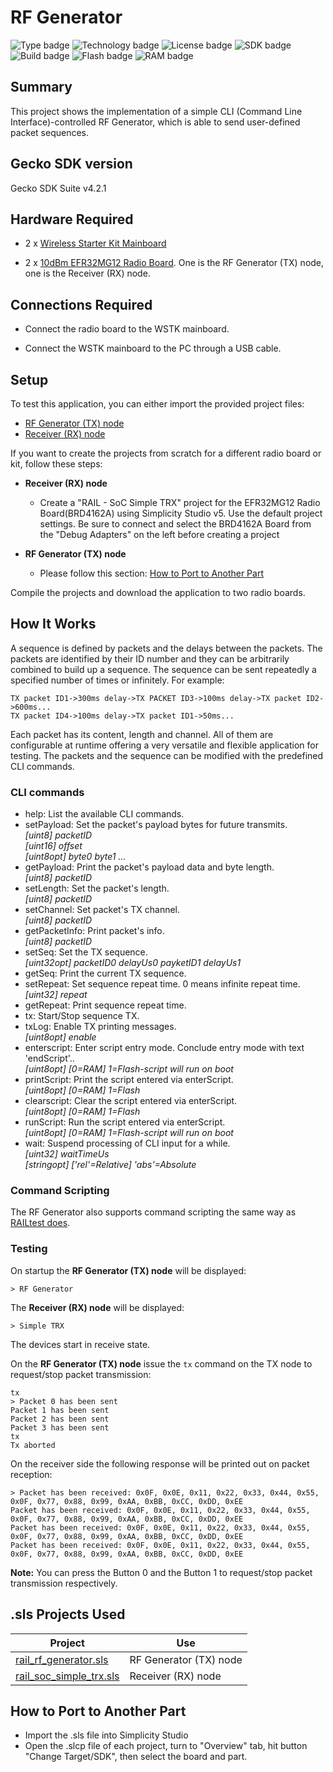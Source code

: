 # RF Generator #

![Type badge](https://img.shields.io/badge/dynamic/json?url=https://raw.githubusercontent.com/SiliconLabs/application_examples_ci/master/proprietary_rail/rail_rf_generator_common.json&label=Type&query=type&color=green)
![Technology badge](https://img.shields.io/badge/dynamic/json?url=https://raw.githubusercontent.com/SiliconLabs/application_examples_ci/master/proprietary_rail/rail_rf_generator_common.json&label=Technology&query=technology&color=green)
![License badge](https://img.shields.io/badge/dynamic/json?url=https://raw.githubusercontent.com/SiliconLabs/application_examples_ci/master/proprietary_rail/rail_rf_generator_common.json&label=License&query=license&color=green)
![SDK badge](https://img.shields.io/badge/dynamic/json?url=https://raw.githubusercontent.com/SiliconLabs/application_examples_ci/master/proprietary_rail/rail_rf_generator_common.json&label=SDK&query=sdk&color=green)
![Build badge](https://img.shields.io/endpoint?url=https://raw.githubusercontent.com/SiliconLabs/application_examples_ci/master/proprietary_rail/rail_rf_generator_build_status.json)
![Flash badge](https://img.shields.io/badge/dynamic/json?url=https://raw.githubusercontent.com/SiliconLabs/application_examples_ci/master/proprietary_rail/rail_rf_generator_common.json&label=Flash&query=flash&color=blue)
![RAM badge](https://img.shields.io/badge/dynamic/json?url=https://raw.githubusercontent.com/SiliconLabs/application_examples_ci/master/proprietary_rail/rail_rf_generator_common.json&label=RAM&query=ram&color=blue)
## Summary ##

This project shows the implementation of a simple CLI (Command Line Interface)-controlled  RF Generator, which is able to send user-defined packet sequences.

## Gecko SDK version ##

Gecko SDK Suite v4.2.1

## Hardware Required ##

- 2 x [Wireless Starter Kit Mainboard](https://www.silabs.com/development-tools/wireless/wireless-starter-kit-mainboard)

- 2 x [10dBm EFR32MG12 Radio Board](https://www.silabs.com/development-tools/wireless/zigbee/slwrb4162a-efr32mg12-radio-board). One is the RF Generator (TX) node, one is the Receiver (RX) node.

## Connections Required ##

- Connect the radio board to the WSTK mainboard.

- Connect the WSTK mainboard to the PC through a USB cable.

## Setup ##

To test this application, you can either import the provided project files:

- [RF Generator (TX) node](SimplicityStudio/rail_rf_generator.sls)
- [Receiver (RX) node](SimplicityStudio/rail_soc_simple_trx.sls)

If you want to create the projects from scratch for a different radio board or kit, follow these steps:

- **Receiver (RX) node**
  - Create a "RAIL - SoC Simple TRX" project for the EFR32MG12 Radio Board(BRD4162A) using Simplicity Studio v5. Use the default project settings. Be sure to connect and select the BRD4162A Board from the "Debug Adapters" on the left before creating a project

- **RF Generator (TX) node**
  - Please follow this section: [How to Port to Another Part](#how-to-port-to-another-part)

Compile the projects and download the application to two radio boards.

## How It Works ##

A sequence is defined by packets and the delays between the packets. The packets are identified by their ID number and they can be arbitrarily combined to build up a sequence. The sequence can be sent repeatedly a specified number of times or infinitely.
For example:

```
TX packet ID1->300ms delay->TX PACKET ID3->100ms delay->TX packet ID2->600ms...
TX packet ID4->100ms delay->TX packet ID1->50ms...
```

Each packet has its content, length and channel. All of them are configurable at runtime offering a very versatile and flexible application for testing.
The packets and the sequence can be modified with the predefined CLI commands.

### CLI commands ###

- help: List the available CLI commands.
- setPayload: Set the packet's payload bytes for future transmits.\
*[uint8] packetID*\
*[uint16] offset*\
*[uint8opt] byte0 byte1 ...*
- getPayload: Print the packet's payload data and byte length.\
*[uint8] packetID*
- setLength: Set the packet's length.\
*[uint8] packetID*
- setChannel: Set packet's TX channel.\
*[uint8] packetID*
- getPacketInfo: Print packet's info.\
*[uint8] packetID*
- setSeq: Set the TX sequence.\
*[uint32opt] packetID0 delayUs0 payketID1 delayUs1*
- getSeq: Print the current TX sequence.
- setRepeat: Set sequence repeat time. 0 means infinite repeat time.\
*[uint32] repeat*
- getRepeat: Print sequence repeat time.
- tx: Start/Stop sequence TX.
- txLog: Enable TX printing messages.\
*[uint8opt] enable*
- enterscript: Enter script entry mode. Conclude entry mode with text 'endScript'..\
*[uint8opt] [0=RAM] 1=Flash-script will run on boot*
- printScript: Print the script entered via enterScript.\
*[uint8opt] [0=RAM] 1=Flash*
- clearscript: Clear the script entered via enterScript.\
*[uint8opt] [0=RAM] 1=Flash*
- runScript: Run the script entered via enterScript.\
*[uint8opt] [0=RAM] 1=Flash-script will run on boot*
- wait: Suspend processing of CLI input for a while.\
*[uint32] waitTimeUs*\
*[stringopt] ['rel'=Relative] 'abs'=Absolute*

### Command Scripting ###

The RF Generator also supports command scripting the same way as [RAILtest does](https://www.silabs.com/documents/public/user-guides/ug409-railtest-users-guide.pdf#page=6).

### Testing ###

On startup the **RF Generator (TX) node** will be displayed:

```
> RF Generator
```

The **Receiver (RX) node** will be displayed:

```
> Simple TRX
```

The devices start in receive state.

On the **RF Generator (TX) node** issue the `tx` command on the TX node to request/stop packet transmission:

```
tx
> Packet 0 has been sent
Packet 1 has been sent
Packet 2 has been sent
Packet 3 has been sent
tx
Tx aborted
```

On the receiver side the following response will be printed out on packet
reception:

```
> Packet has been received: 0x0F, 0x0E, 0x11, 0x22, 0x33, 0x44, 0x55, 0x0F, 0x77, 0x88, 0x99, 0xAA, 0xBB, 0xCC, 0xDD, 0xEE
Packet has been received: 0x0F, 0x0E, 0x11, 0x22, 0x33, 0x44, 0x55, 0x0F, 0x77, 0x88, 0x99, 0xAA, 0xBB, 0xCC, 0xDD, 0xEE
Packet has been received: 0x0F, 0x0E, 0x11, 0x22, 0x33, 0x44, 0x55, 0x0F, 0x77, 0x88, 0x99, 0xAA, 0xBB, 0xCC, 0xDD, 0xEE
Packet has been received: 0x0F, 0x0E, 0x11, 0x22, 0x33, 0x44, 0x55, 0x0F, 0x77, 0x88, 0x99, 0xAA, 0xBB, 0xCC, 0xDD, 0xEE
```

**Note:** You can press the Button 0 and the Button 1 to request/stop packet transmission respectively.

## .sls Projects Used ##

Project | Use
-|-|
[rail_rf_generator.sls](SimplicityStudio/rail_rf_generator.sls) | RF Generator (TX) node
[rail_soc_simple_trx.sls](SimplicityStudio/rail_soc_simple_trx.sls) | Receiver (RX) node

## How to Port to Another Part ##

- Import the .sls file into Simplicity Studio
- Open the .slcp file of each project, turn to "Overview" tab, hit button "Change Target/SDK", then select the board and part.
